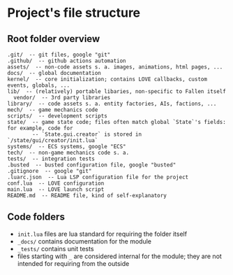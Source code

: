 # Project's file structure

## Root folder overview

```
.git/  -- git files, google "git"
.github/  -- github actions automation
assets/  -- non-code assets s. a. images, animations, html pages, ...
docs/  -- global documentation
kernel/  -- core initialization; contains LOVE callbacks, custom events, globals, ...
lib/  -- (relatively) portable libaries, non-specific to Fallen itself
  vendor/  -- 3rd party libraries
library/  -- code assets s. a. entity factories, AIs, factions, ...
mech/  -- game mechanics code
scripts/  -- development scripts
state/  -- game state code; files often match global `State`'s fields: for example, code for
        -- `State.gui.creator` is stored in `/state/gui/creator/init.lua`
systems/  -- ECS systems, google "ECS"
tech/  -- non-game mechanics code s. a. 
tests/  -- integration tests
.busted  -- busted configuration file, google "busted"
.gitignore  -- google "git"
.luarc.json  -- Lua LSP configuration file for the project
conf.lua  -- LOVE configuration
main.lua  -- LOVE launch script
README.md  -- README file, kind of self-explanatory
```

## Code folders

- `init.lua` files are lua standard for requiring the folder itself
- `_docs/` contains documentation for the module
- `_tests/` contains unit tests
- files starting with `_` are considered internal for the module; they are not intended for requiring from the outside
